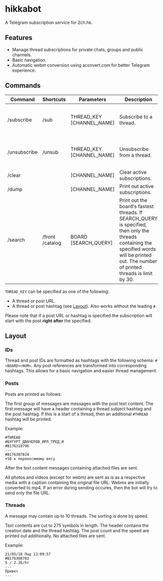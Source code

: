 # hikkabot

A Telegram subscription service for 2ch.hk.


## Features

* Manage thread subscriptions for private chats, groups and public channels.
* Basic navigation.
* Automatic webm conversion using aconvert.com for better Telegram experience.


## Commands

| Command | Shortcuts | Parameters | Description | Usage |
|---|---|---|---|---|
| /subscribe | /sub | THREAD_KEY [CHANNEL_NAME] | Subscribe to a thread. | /sub https://2ch.hk/abu/res/42375.html<br>/sub #ABU42375<br>/sub #ABU49947<br>/sub #ABU42375 @channel |
| /unsubscribe | /unsub | THREAD_KEY [CHANNEL_NAME] | Unsubscribe from a thread. | /unsub https://2ch.hk/abu/res/42375.html<br>/unsub #ABU42375<br>/sub #ABU49947<br>/unsub #ABU42375 @channel |
| /clear | | [CHANNEL_NAME] | Clear active subscriptions. | /clear<br>/clear @channel |
| /dump | | [CHANNEL_NAME] | Print out active subscriptions. | /dump<br>/dump @channel |
| /search | /front<br>/catalog | BOARD [SEARCH_QUERY] | Print out the board's fastest threads. If SEARCH_QUERY is specified, then only the threads containing the specified words will be printed out. The number of printed threads is limit by 30. | /search abu<br>/search abu поиск |

`THREAD_KEY` can be specified as one of the following:

* A thread or post URL.
* A thread or post hashtag (see [Layout](#layout)). Also works without the leading `#`.

Please note that if a post URL or hashtag is specified the subscription will start with the post **right after** the specified.


## Layout

### IDs

Thread and post IDs are formatted as hashtags with the following schema: `#<BOARD><NUM>`.
Any post references are transformed into corresponding hashtags.
This allows for a basic navigation and easier thread management.

### Posts

Posts are printed as follows:

The first group of messages are messages with the post text content. 
The first message will have a header containing a thread subject hashtag and the post hashtag.
If this is a start of a thread, then an additional `#THREAD` hashtag will be printed.

Example:
```
#THREAD
#БУГУРТ_ДВАЧЕРОВ_ИРЛ_ТРЕД_И
#B176310796
---
#B176307024
+50 к переносимому весу
```

After the text content messages containing attached files are sent.
 
All photos and videos (except for webm) are sent as is as a respective media with a caption containing the original file URL.
Webms are initially converted to mp4. If an error during sending occures, then the bot will try to send only the file URL.

### Threads

A message may contain up to 10 threads. 
The sorting is done by speed. 

Text contents are cut to 275 symbols in length.
The header contains the creation date and the thread hashtag.
The post count and the speed are printed out additionally.
No attached files are sent.
 
Example:
```
21/05/18 Пнд 13:09:57
#B176308783
5 / 2.26/hr
---
Привет
---
```
